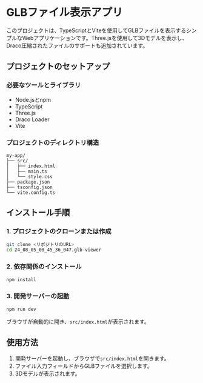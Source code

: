 # GLBファイル表示アプリ

このプロジェクトは、TypeScriptとViteを使用してGLBファイルを表示するシンプルなWebアプリケーションです。Three.jsを使用して3Dモデルを表示し、Draco圧縮されたファイルのサポートも追加されています。

## プロジェクトのセットアップ

### 必要なツールとライブラリ

- Node.jsとnpm
- TypeScript
- Three.js
- Draco Loader
- Vite

### プロジェクトのディレクトリ構造

```plaintext
my-app/
├── src/
│   ├── index.html
│   ├── main.ts
│   └── style.css
├── package.json
├── tsconfig.json
└── vite.config.ts
```

## インストール手順

### 1. プロジェクトのクローンまたは作成

```sh
git clone <リポジトリのURL>
cd 24_08_05_08_45_36_047.glb-viewer
```

### 2. 依存関係のインストール

```sh
npm install
```

### 3. 開発サーバーの起動

```sh
npm run dev
```

ブラウザが自動的に開き、`src/index.html`が表示されます。

## 使用方法

1. 開発サーバーを起動し、ブラウザで`src/index.html`を開きます。
2. ファイル入力フィールドからGLBファイルを選択します。
3. 3Dモデルが表示されます。
